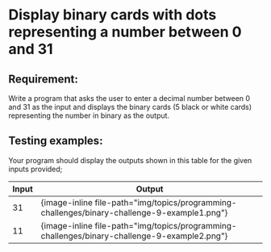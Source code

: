 # Display binary cards with dots representing a number between 0 and 31

## Requirement:

Write a program that asks the user to enter a decimal number between 0 and 31 as the input and displays the binary cards (5 black or white cards) representing the number in binary as the output.

## Testing examples:

Your program should display the outputs shown in this table for the given inputs provided;

| Input | Output                                                                                       |
| ----- | -------------------------------------------------------------------------------------------- |
| 31    | {image-inline file-path="img/topics/programming-challenges/binary-challenge-9-example1.png"} |
| 11    | {image-inline file-path="img/topics/programming-challenges/binary-challenge-9-example2.png"} |